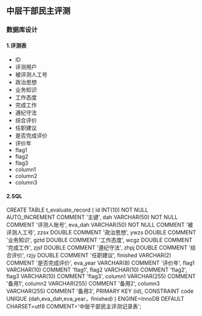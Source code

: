 ## 中层干部民主评测

### 数据库设计
#### 1.评测表
+ ID
+ 评测用户
+ 被评测人工号 
+ 政治思想
+ 业务知识
+ 工作态度
+ 完成工作
+ 遵纪守法
+ 综合评价
+ 任职建议
+ 是否完成评价
+ 评价年
+ flag1
+ flag2
+ flag3
+ column1
+ column2
+ column3

#### 2.SQL
CREATE TABLE
    t_evaluate_record
    (
        id INT(10) NOT NULL AUTO_INCREMENT COMMENT '主键',
        dah VARCHAR(50) NOT NULL COMMENT '评测人账号',
        eva_dah VARCHAR(50) NOT NULL COMMENT '被评测人工号',
        zzsx DOUBLE COMMENT '政治思想',
        ywzs DOUBLE COMMENT '业务知识',
        gztd DOUBLE COMMENT '工作态度',
        wcgz DOUBLE COMMENT '完成工作',
        zjsf DOUBLE COMMENT '遵纪守法',
        zhpj DOUBLE COMMENT '综合评价',
        rzjy DOUBLE COMMENT '任职建议',
        finished VARCHAR(2) COMMENT '是否完成评价',
        eva_year VARCHAR(8) COMMENT '评价年',
        flag1 VARCHAR(10)  COMMENT 'flag1',
        flag2 VARCHAR(10)  COMMENT 'flag2',
        flag3 VARCHAR(10)  COMMENT 'flag3',
        column1 VARCHAR(255)  COMMENT '备用1',
        column2 VARCHAR(255)  COMMENT '备用2',
        column3 VARCHAR(255)  COMMENT '备用3',
        PRIMARY KEY (id),
        CONSTRAINT code UNIQUE (dah,eva_dah,eva_year，finished)
    )
    ENGINE=InnoDB DEFAULT CHARSET=utf8 COMMENT='中层干部民主评测记录表';